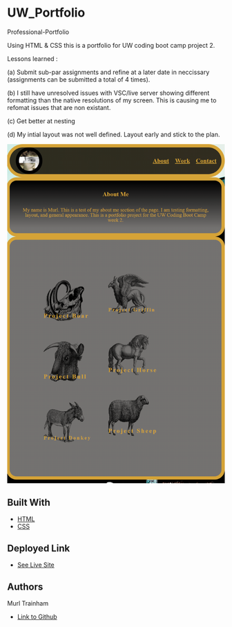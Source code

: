 # UW_Portfolio
Professional-Portfolio

Using HTML & CSS this is a portfolio for UW coding boot camp project 2. 

Lessons learned :

<p>(a) Submit sub-par assignments and refine at a later date in neccissary (assignments can be submitted a total of 4 times).</p>
<p>(b) I still have unresolved issues with VSC/live server showing different formatting than the native resolutions of my screen. This is causing me to refomat issues that are non existant.</p>
<p>(c) Get better at nesting</p>
<p>(d) My intial layout was not well defined. Layout early and stick to the plan.</p>

![Image](./assets/images/portfoliosample.PNG)


## Built With

* [HTML](https://developer.mozilla.org/en-US/docs/Web/HTML)
* [CSS](https://developer.mozilla.org/en-US/docs/Web/CSS)

## Deployed Link

* [See Live Site](https://murltrainham.github.io/UW_Portfolio/)

## Authors
Murl Trainham
- [Link to Github](https://github.com/murltrainham)
